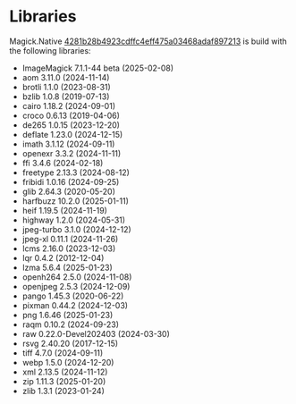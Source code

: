 # Libraries
Magick.Native [4281b28b4923cdffc4eff475a03468adaf897213](https://github.com/dlemstra/Magick.Native/commit/4281b28b4923cdffc4eff475a03468adaf897213) is build with the following libraries:

- ImageMagick 7.1.1-44 beta (2025-02-08)
- aom 3.11.0 (2024-11-14)
- brotli 1.1.0 (2023-08-31)
- bzlib 1.0.8 (2019-07-13)
- cairo 1.18.2 (2024-09-01)
- croco 0.6.13 (2019-04-06)
- de265 1.0.15 (2023-12-20)
- deflate 1.23.0 (2024-12-15)
- imath 3.1.12 (2024-09-11)
- openexr 3.3.2 (2024-11-11)
- ffi 3.4.6 (2024-02-18)
- freetype 2.13.3 (2024-08-12)
- fribidi 1.0.16 (2024-09-25)
- glib 2.64.3 (2020-05-20)
- harfbuzz 10.2.0 (2025-01-11)
- heif 1.19.5 (2024-11-19)
- highway 1.2.0 (2024-05-31)
- jpeg-turbo 3.1.0 (2024-12-12)
- jpeg-xl 0.11.1 (2024-11-26)
- lcms 2.16.0 (2023-12-03)
- lqr 0.4.2 (2012-12-04)
- lzma 5.6.4 (2025-01-23)
- openh264 2.5.0 (2024-11-08)
- openjpeg 2.5.3 (2024-12-09)
- pango 1.45.3 (2020-06-22)
- pixman 0.44.2 (2024-12-03)
- png 1.6.46 (2025-01-23)
- raqm 0.10.2 (2024-09-23)
- raw 0.22.0-Devel202403 (2024-03-30)
- rsvg 2.40.20 (2017-12-15)
- tiff 4.7.0 (2024-09-11)
- webp 1.5.0 (2024-12-20)
- xml 2.13.5 (2024-11-12)
- zip 1.11.3 (2025-01-20)
- zlib 1.3.1 (2023-01-24)
